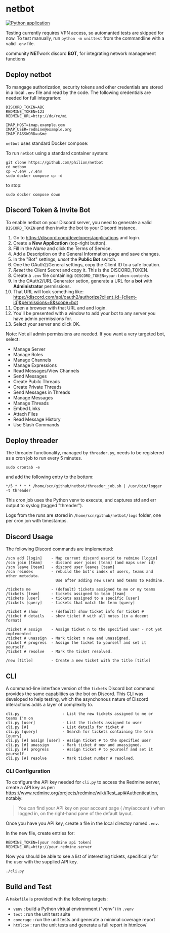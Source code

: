 # netbot

[![Python application](https://github.com/philion/netbot/actions/workflows/python-app.yml/badge.svg?branch=main)](https://github.com/philion/netbot/actions/workflows/python-app.yml)

Testing currently requires VPN access, so automanted tests are skipped for now. To test manually, run `python -m unittest` from the commandline with a valid `.env` file.

community **NET**work discord **BOT**, for integrating network management functions

## Deploy netbot
To mangage authorization, security tokens and other credentials are stored in a local `.env` file and read by the code. The following credentials are needed for full integrarion:
```
DISCORD_TOKEN=ABC
REDMINE_TOKEN=123
REDMINE_URL=http://do/re/mi

IMAP_HOST=imap.example.com
IMAP_USER=redmine@example.org
IMAP_PASSWORD=u&me
```

`netbot` uses standard Docker compose:

To run `netbot` using a standard container system:
```
git clone https://github.com/philion/netbot
cd netbox
cp ~/.env ./.env
sudo docker compose up -d
```

to stop:
```
sudo docker compose down
```


## Discord Token & Invite Bot
To enable netbot on your Discord server, you need to generate a valid `DISCORD_TOKEN` and then invite the bot to your Discord instance.

1. Go to https://discord.com/developers/applications and login.
2. Create a **New Application** (top-right button).
2. Fill in the *Name* and click the Terms of Service.
3. Add a Description on the General Information page and save changes. 
3. In the "Bot" settings, *unset* the **Public Bot** switch.
3. One the OAuth2/General settings, copy the Client ID to a safe location.
3. *Reset* the Client Secret and copy it. This is the DISCORD_TOKEN.
3. Create a `.env` file containing: `DISCORD_TOKEN=your-token-contents`
4. In the OAuth2/URL Generator setion, generate a URL for a **bot** with **Administrator** permissions.
5. That URL will look something like:
    https://discord.com/api/oauth2/authorize?client_id=[client-id]&permissions=8&scope=bot
6. Open a browser with that URL and and login.
7. You'll be presented with a window to add your bot to any server you have admin permissions for.
8. Select your server and click OK.

Note: Not all admin permissions are needed. If you want a very targeted bot, select:
* Manage Server
* Manage Roles
* Manage Channels
* Manage Expressions
* Read Messages/View Channels
* Send Messages
* Create Pubilc Threads
* Create Private Threads
* Send Messages in Threads
* Manage Messages
* Manage Threads
* Embed Links
* Attach Files
* Read Message History
* Use Slash Commands

## Deploy threader
The threader functionality, managed by `threader.py`, needs to be registered as a cron job to run every 5 minutes.

```
sudo crontab -e
```

and add the following entry to the bottom:
```
*/5 * * * * /home/scn/github/netbot/threader_job.sh | /usr/bin/logger -t threader
```

This cron job uses the Python venv to execute, and captures std and err output to syslog (tagged "threader").

Logs from the runs are stored in `/home/scn/github/netbot/logs` folder, one per cron jon with timestamps.


## Discord Usage
The following Discord commands are implemented:

```
/scn add [login]    - Map current discord userid to redmine [login]
/scn join [team]    - discord user joins [team] (and maps user id)
/scn leave [team]   - discord user leaves [team] 
/scn reindex        - rebuild the bot's index of users, teams and other metadata. 
                      Use after adding new users and teams to Redmine.

/tickets me         - (default) tickets assigned to me or my teams
/tickets [team]     - tickets assigned to team [team]
/tickets [user]     - tickets assigned to a specific [user]
/tickets [query]    - tickets that match the term [query]

/ticket # show      - (default) show ticket info for ticket #
/ticket # details   - show ticket # with all notes (in a decent format)

/ticket # assign    - Assign ticket n to the specified user - not yet implemented
/ticket # unassign  - Mark ticket n new and unassigned.
/ticket # progress  - Assign the ticket to yourself and set it yourself.
/ticket # resolve   - Mark the ticket resolved.

/new [title]        - Create a new ticket with the title [title]
```

## CLI

A command-line interface version of the `tickets` Discord bot command provides the same capablities as the bot on Discord. This CLI was developed to help testing, which the asynchonous nature of Discord interactions adds a layer of complexity to.

```
cli.py                   - List the new tickets assigned to me or teams I'm on
cli.py [user]            - List the tickets assigned to user
cli.py [#]               - List details for ticket #
cli.py [query]           - Search for tickets containing the term [query]
cli.py [#] assign [user] - Assign ticket # to the specified user
cli.py [#] unassign      - Mark ticket # new and unassigned.
cli.py [#] progress      - Assign ticket # to yourself and set it yourself.
cli.py [#] resolve       - Mark ticket number # resolved.
```

### CLI Configuration

To configure the API key needed for `cli.py` to access the Redmine server, create a API key as per: https://www.redmine.org/projects/redmine/wiki/Rest_api#Authentication, notably:

> You can find your API key on your account page ( /my/account ) when logged in, on the right-hand pane of the default layout.

Once you have you API key, create a file in the local directoy named `.env`.

In the new file, create entries for:

    REDMINE_TOKEN=[your redmine api token]
    REDMINE_URL=http://your.redmine.server

Now you should be able to see a list of interesting tickets, specifically for the user with the supplied API key.

    ./cli.py


## Build and Test

A `Makefile` is provided with the following targets:
- `venv`     : build a Python virtual environment ("venv") in `.venv`
- `test`     : run the unit test suite
- `coverage` : run the unit tests and generate a minimal coverage report
- `htmlcov`  : run the unit tests and generate a full report in htmlcov/

